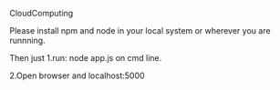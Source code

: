 CloudComputing

Please install npm and node in your local system or wherever you are runnning.

Then just 
  1.run: node app.js on cmd line.
  

  2.Open browser and localhost:5000
